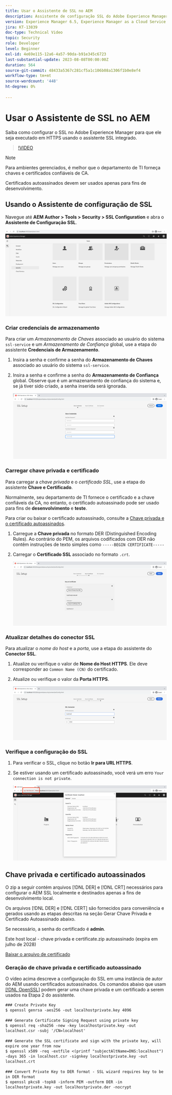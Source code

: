 ```yaml
---
title: Usar o Assistente de SSL no AEM
description: Assistente de configuração SSL do Adobe Experience Manager para facilitar a configuração de uma instância do AEM para execução em HTTPS.
version: Experience Manager 6.5, Experience Manager as a Cloud Service
jira: KT-13839
doc-type: Technical Video
topic: Security
role: Developer
level: Beginner
exl-id: 4e69e115-12a6-4a57-90da-b91e345c6723
last-substantial-update: 2023-08-08T00:00:00Z
duration: 564
source-git-commit: 48433a5367c281cf5a1c106b08a1306f1b0e8ef4
workflow-type: tm+mt
source-wordcount: '448'
ht-degree: 0%

---
```


# Usar o Assistente de SSL no AEM

Saiba como configurar o SSL no Adobe Experience Manager para que ele seja executado em HTTPS usando o assistente SSL integrado.

>[!VIDEO](https://video.tv.adobe.com/v/17993?quality=12&learn=on)


>[!NOTE]
>
>Para ambientes gerenciados, é melhor que o departamento de TI forneça chaves e certificados confiáveis de CA.
>
>Certificados autoassinados devem ser usados apenas para fins de desenvolvimento.

## Usando o Assistente de configuração de SSL

Navegue até __AEM Author > Tools > Security > SSL Configuration__ e abra o __Assistente de Configuração SSL__.

![Assistente de Configuração SSL](assets/use-the-ssl-wizard/ssl-config-wizard.png)

### Criar credenciais de armazenamento

Para criar um _Armazenamento de Chaves_ associado ao usuário do sistema `ssl-service` e um _Armazenamento de Confiança_ global, use a etapa do assistente __Credenciais de Armazenamento__.

1. Insira a senha e confirme a senha do __Armazenamento de Chaves__ associado ao usuário do sistema `ssl-service`.
1. Insira a senha e confirme a senha do __Armazenamento de Confiança__ global. Observe que é um armazenamento de confiança do sistema e, se já tiver sido criado, a senha inserida será ignorada.

   ![Instalação do SSL - Armazenar Credenciais](assets/use-the-ssl-wizard/store-credentials.png)

### Carregar chave privada e certificado

Para carregar a _chave privada_ e o _certificado SSL_, use a etapa do assistente __Chave e Certificado__.

Normalmente, seu departamento de TI fornece o certificado e a chave confiáveis da CA, no entanto, o certificado autoassinado pode ser usado para fins de __desenvolvimento__ e __teste__.

Para criar ou baixar o certificado autoassinado, consulte a [Chave privada e o certificado autoassinados](#self-signed-private-key-and-certificate).

1. Carregue a __Chave privada__ no formato DER (Distinguished Encoding Rules). Ao contrário do PEM, os arquivos codificados com DER não contêm instruções de texto simples como `-----BEGIN CERTIFICATE-----`
1. Carregar o __Certificado SSL__ associado no formato `.crt`.

   ![Instalação de SSL - Chave privada e certificado](assets/use-the-ssl-wizard/privatekey-and-certificate.png)

### Atualizar detalhes do conector SSL

Para atualizar o _nome do host_ e a _porta_, use a etapa do assistente do __Conector SSL__.

1. Atualize ou verifique o valor de __Nome do Host HTTPS__. Ele deve corresponder ao `Common Name (CN)` do certificado.
1. Atualize ou verifique o valor da __Porta HTTPS__.

   ![Configuração de SSL - Detalhes do Conector SSL](assets/use-the-ssl-wizard/ssl-connector-details.png)

### Verifique a configuração do SSL

1. Para verificar o SSL, clique no botão __Ir para URL HTTPS__.
1. Se estiver usando um certificado autoassinado, você verá um erro `Your connection is not private`.

   ![Configuração de SSL - Verificar AEM sobre HTTPS](assets/use-the-ssl-wizard/verify-aem-over-ssl.png)

## Chave privada e certificado autoassinados

O zip a seguir contém arquivos [!DNL DER] e [!DNL CRT] necessários para configurar o AEM SSL localmente e destinados apenas a fins de desenvolvimento local.

Os arquivos [!DNL DER] e [!DNL CERT] são fornecidos para conveniência e gerados usando as etapas descritas na seção Gerar Chave Privada e Certificado Autoassinado abaixo.

Se necessário, a senha do certificado é **admin**.

Este host local - chave privada e certificate.zip autoassinado (expira em julho de 2028)

[Baixar o arquivo de certificado](assets/use-the-ssl-wizard/certificate.zip)

### Geração de chave privada e certificado autoassinado

O vídeo acima descreve a configuração do SSL em uma instância de autor do AEM usando certificados autoassinados. Os comandos abaixo que usam [[!DNL OpenSSL]](https://www.openssl.org/) podem gerar uma chave privada e um certificado a serem usados na Etapa 2 do assistente.

```shell
### Create Private Key
$ openssl genrsa -aes256 -out localhostprivate.key 4096

### Generate Certificate Signing Request using private key
$ openssl req -sha256 -new -key localhostprivate.key -out localhost.csr -subj '/CN=localhost'

### Generate the SSL certificate and sign with the private key, will expire one year from now
$ openssl x509 -req -extfile <(printf "subjectAltName=DNS:localhost") -days 365 -in localhost.csr -signkey localhostprivate.key -out localhost.crt

### Convert Private Key to DER format - SSL wizard requires key to be in DER format
$ openssl pkcs8 -topk8 -inform PEM -outform DER -in localhostprivate.key -out localhostprivate.der -nocrypt
```
